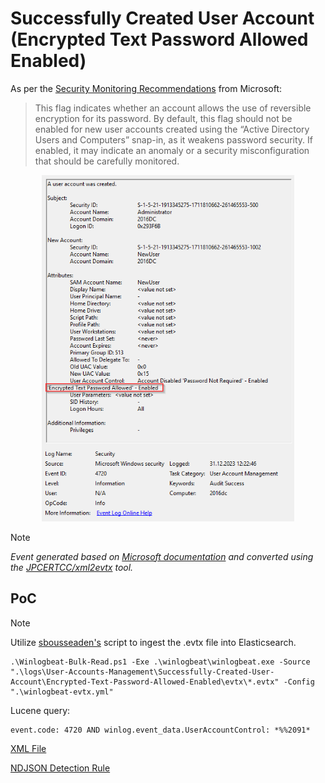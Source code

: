 # Successfully Created User Account (Encrypted Text Password Allowed Enabled)

As per the [Security Monitoring Recommendations](https://learn.microsoft.com/en-us/previous-versions/windows/it-pro/windows-10/security/threat-protection/auditing/event-4720#security-monitoring-recommendations) from Microsoft:
> This flag indicates whether an account allows the use of reversible encryption for its password. By default, this flag should not be enabled for new user accounts created using the “Active Directory Users and Computers” snap-in, as it weakens password security. If enabled, it may indicate an anomaly or a security misconfiguration that should be carefully monitored.

<div align="center">
    <img alt="Successfully Created User Account (Encrypted Text Password Allowed Enabled)" src="/logs/User-Accounts-Management/Successfully-Created-User-Account/Encrypted-Text-Password-Allowed-Enabled/img/Encrypted-Text-Password-Allowed-Enabled.png" width="80%">
</div>

> [!NOTE]
> *Event generated based on [Microsoft documentation](https://learn.microsoft.com/en-us/previous-versions/windows/it-pro/windows-10/security/threat-protection/auditing/event-4720) and converted using the [JPCERTCC/xml2evtx](https://github.com/JPCERTCC/xml2evtx) tool.*

## PoC
> [!NOTE]
> Utilize [sbousseaden's](https://github.com/sbousseaden/EVTX-ATTACK-SAMPLES) script to ingest the .evtx file into Elasticsearch. 

```
.\Winlogbeat-Bulk-Read.ps1 -Exe .\winlogbeat\winlogbeat.exe -Source ".\logs\User-Accounts-Management\Successfully-Created-User-Account\Encrypted-Text-Password-Allowed-Enabled\evtx\*.evtx" -Config ".\winlogbeat-evtx.yml"
```

Lucene query:

```
event.code: 4720 AND winlog.event_data.UserAccountControl: *%%2091*
```

[XML File](/logs/User-Accounts-Management/Successfully-Created-User-Account/Encrypted-Text-Password-Allowed-Enabled/xml/Encrypted-Text-Password-Allowed-Enabled.xml)

[NDJSON Detection Rule](/logs/User-Accounts-Management/Successfully-Created-User-Account/Encrypted-Text-Password-Allowed-Enabled/ndjson/Encrypted-Text-Password-Allowed-Enabled.ndjson)